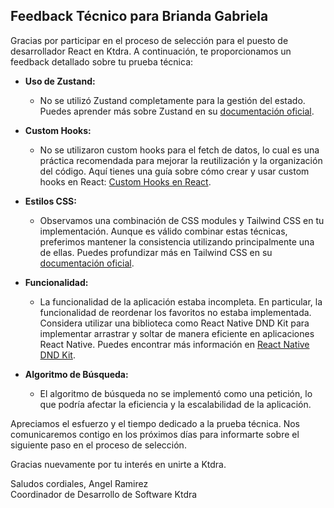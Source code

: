## Feedback Técnico para Brianda Gabriela

Gracias por participar en el proceso de selección para el puesto de desarrollador React en Ktdra. A continuación, te proporcionamos un feedback detallado sobre tu prueba técnica:

- **Uso de Zustand:**

  - No se utilizó Zustand completamente para la gestión del estado. Puedes aprender más sobre Zustand en su [documentación oficial](https://github.com/pmndrs/zustand).

- **Custom Hooks:**

  - No se utilizaron custom hooks para el fetch de datos, lo cual es una práctica recomendada para mejorar la reutilización y la organización del código. Aquí tienes una guía sobre cómo crear y usar custom hooks en React: [Custom Hooks en React](https://es.react.dev/learn/reusing-logic-with-custom-hooks).

- **Estilos CSS:**

  - Observamos una combinación de CSS modules y Tailwind CSS en tu implementación. Aunque es válido combinar estas técnicas, preferimos mantener la consistencia utilizando principalmente una de ellas. Puedes profundizar más en Tailwind CSS en su [documentación oficial](https://tailwindcss.com/docs).

- **Funcionalidad:**

  - La funcionalidad de la aplicación estaba incompleta. En particular, la funcionalidad de reordenar los favoritos no estaba implementada. Considera utilizar una biblioteca como React Native DND Kit para implementar arrastrar y soltar de manera eficiente en aplicaciones React Native. Puedes encontrar más información en [React Native DND Kit](https://github.com/wix/react-native-dnd-kit).

- **Algoritmo de Búsqueda:**
  - El algoritmo de búsqueda no se implementó como una petición, lo que podría afectar la eficiencia y la escalabilidad de la aplicación.

Apreciamos el esfuerzo y el tiempo dedicado a la prueba técnica. Nos comunicaremos contigo en los próximos días para informarte sobre el siguiente paso en el proceso de selección.

Gracias nuevamente por tu interés en unirte a Ktdra.

Saludos cordiales,
Angel Ramirez  
Coordinador de Desarrollo de Software
Ktdra

